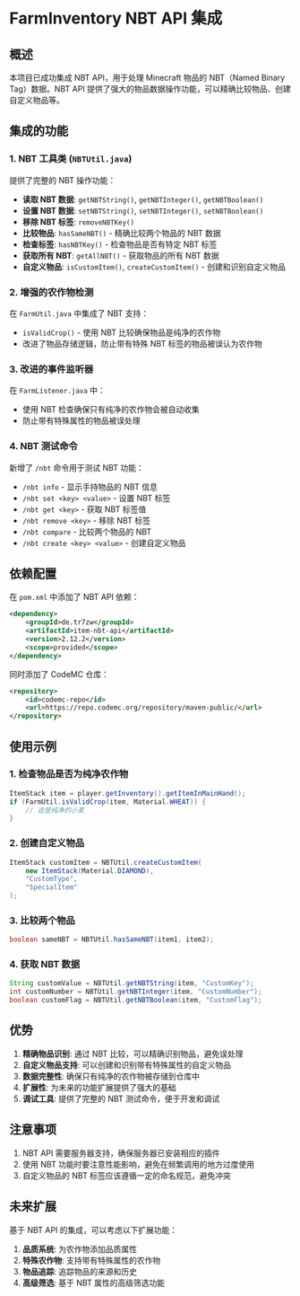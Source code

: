 # FarmInventory NBT API 集成

## 概述

本项目已成功集成 NBT API，用于处理 Minecraft 物品的 NBT（Named Binary Tag）数据。NBT API 提供了强大的物品数据操作功能，可以精确比较物品、创建自定义物品等。

## 集成的功能

### 1. NBT 工具类 (`NBTUtil.java`)

提供了完整的 NBT 操作功能：

- **读取 NBT 数据**: `getNBTString()`, `getNBTInteger()`, `getNBTBoolean()`
- **设置 NBT 数据**: `setNBTString()`, `setNBTInteger()`, `setNBTBoolean()`
- **移除 NBT 标签**: `removeNBTKey()`
- **比较物品**: `hasSameNBT()` - 精确比较两个物品的 NBT 数据
- **检查标签**: `hasNBTKey()` - 检查物品是否有特定 NBT 标签
- **获取所有 NBT**: `getAllNBT()` - 获取物品的所有 NBT 数据
- **自定义物品**: `isCustomItem()`, `createCustomItem()` - 创建和识别自定义物品

### 2. 增强的农作物检测

在 `FarmUtil.java` 中集成了 NBT 支持：

- `isValidCrop()` - 使用 NBT 比较确保物品是纯净的农作物
- 改进了物品存储逻辑，防止带有特殊 NBT 标签的物品被误认为农作物

### 3. 改进的事件监听器

在 `FarmListener.java` 中：

- 使用 NBT 检查确保只有纯净的农作物会被自动收集
- 防止带有特殊属性的物品被误处理

### 4. NBT 测试命令

新增了 `/nbt` 命令用于测试 NBT 功能：

- `/nbt info` - 显示手持物品的 NBT 信息
- `/nbt set <key> <value>` - 设置 NBT 标签
- `/nbt get <key>` - 获取 NBT 标签值
- `/nbt remove <key>` - 移除 NBT 标签
- `/nbt compare` - 比较两个物品的 NBT
- `/nbt create <key> <value>` - 创建自定义物品

## 依赖配置

在 `pom.xml` 中添加了 NBT API 依赖：

```xml
<dependency>
    <groupId>de.tr7zw</groupId>
    <artifactId>item-nbt-api</artifactId>
    <version>2.12.2</version>
    <scope>provided</scope>
</dependency>
```

同时添加了 CodeMC 仓库：

```xml
<repository>
    <id>codemc-repo</id>
    <url>https://repo.codemc.org/repository/maven-public/</url>
</repository>
```

## 使用示例

### 1. 检查物品是否为纯净农作物

```java
ItemStack item = player.getInventory().getItemInMainHand();
if (FarmUtil.isValidCrop(item, Material.WHEAT)) {
    // 这是纯净的小麦
}
```

### 2. 创建自定义物品

```java
ItemStack customItem = NBTUtil.createCustomItem(
    new ItemStack(Material.DIAMOND), 
    "CustomType", 
    "SpecialItem"
);
```

### 3. 比较两个物品

```java
boolean sameNBT = NBTUtil.hasSameNBT(item1, item2);
```

### 4. 获取 NBT 数据

```java
String customValue = NBTUtil.getNBTString(item, "CustomKey");
int customNumber = NBTUtil.getNBTInteger(item, "CustomNumber");
boolean customFlag = NBTUtil.getNBTBoolean(item, "CustomFlag");
```

## 优势

1. **精确物品识别**: 通过 NBT 比较，可以精确识别物品，避免误处理
2. **自定义物品支持**: 可以创建和识别带有特殊属性的自定义物品
3. **数据完整性**: 确保只有纯净的农作物被存储到仓库中
4. **扩展性**: 为未来的功能扩展提供了强大的基础
5. **调试工具**: 提供了完整的 NBT 测试命令，便于开发和调试

## 注意事项

1. NBT API 需要服务器支持，确保服务器已安装相应的插件
2. 使用 NBT 功能时要注意性能影响，避免在频繁调用的地方过度使用
3. 自定义物品的 NBT 标签应该遵循一定的命名规范，避免冲突

## 未来扩展

基于 NBT API 的集成，可以考虑以下扩展功能：

1. **品质系统**: 为农作物添加品质属性
2. **特殊农作物**: 支持带有特殊属性的农作物
3. **物品追踪**: 追踪物品的来源和历史
4. **高级筛选**: 基于 NBT 属性的高级筛选功能 